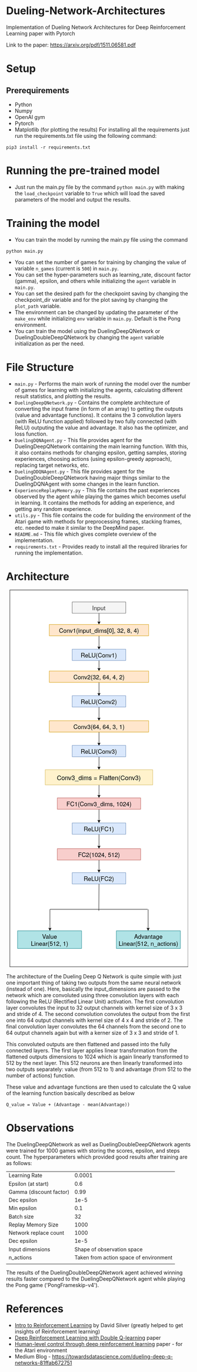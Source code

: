 # Dueling-Network-Architectures
Implementation of Dueling Network Architectures for Deep Reinforcement Learning paper with Pytorch

Link to the paper: https://arxiv.org/pdf/1511.06581.pdf

# Setup
## Prerequirements
- Python 
- Numpy 
- OpenAI gym
- Pytorch
- Matplotlib (for plotting the results)
For installing all the requirements just run the requirements.txt file using the following command:
```
pip3 install -r requirements.txt
```
# Running the pre-trained model
- Just run the main.py file by the command `python main.py` with making the `load_checkpoint` variable to `True` which will load the saved parameters of the model and output the results.

# Training the model
- You can train the model by running the main.py file using the command
 ```
 python main.py
 ```
- You can set the number of games for training by changing the value of variable `n_games` (current is `500`) in `main.py`.
- You can set the hyper-parameters such as learning_rate, discount factor (gamma), epsilon, and others while initializing the `agent` variable in `main.py`.
- You can set the desired path for the checkpoint saving by changing the checkpoint_dir variable and for the plot saving by changing the `plot_path` variable.
- The environment can be changed by updating the parameter of the `make_env` while initializing `env` variable in `main.py`. Default is the Pong environment.
- You can train the model using the DuelingDeepQNetwork or DuelingDoubleDeepQNetwork by changing the `agent` variable initialization as per the need.

# File Structure
- `main.py` - Performs the main work of running the model over the number of games for learning with initializing the agents, calculating different result statistics, and plotting the results.
- `DuelingDeepQNetwork.py` - Contains the complete architecture of converting the input frame (in form of an array) to getting the outputs (value and advantage functions). It contains the 3 convolution layers (with ReLU function applied) followed by two fully connected (with ReLU) outputing the value and advantage. It also has the optimizer, and loss function.
- `DuelingDQNAgent.py` - This file provides agent for the DuelingDeepQNetwork containing the main learning function. With this, it also contains methods for changing epsilon, getting samples, storing experiences, choosing actions (using epsilon-greedy approach), replacing target networks, etc.
- `DuelingDDQNAgent.py` - This file provides agent for the DuelingDoubleDeepQNetwork having major things similar to the DuelingDQNAgent with some changes in the learn function.
- `ExperienceReplayMemory.py` - This file contains the past experiences observed by the agent while playing the games which becomes useful in learning. It contains the methods for adding an experience, and getting any random experience.
- `utils.py` - This file contains the code for building the environment of the Atari game with methods for preprocessing frames, stacking frames, etc. needed to make it similar to the DeepMind paper.
- `README.md` - This file which gives complete overview of the implementation.
- `requirements.txt` - Provides ready to install all the required libraries for running the implementation.

# Architecture
<p align="center"><img src="https://raw.githubusercontent.com/hemilpanchiwala/Dueling-Network-Architectures/master/images/DuelingDQNArchitecture.png" alt="Architecture"/></p>

The architecture of the Dueling Deep Q Network is quite simple with just one important thing of taking two outputs from the same neural network (instead of one). Here, basically the input_dimensions are passed to the network which are convoluted using three convolution layers with each following the ReLU (Rectified Linear Unit) activation. The first convolution layer convolutes the input to 32 output channels with kernel size of 3 x 3 and stride of 4. The second convolution convolutes the output from the first one into 64 output channels with kernel size of 4 x 4 and stride of 2. The final convolution layer convolutes the 64 channels from the second one to 64 output channels again but with a kerner size of 3 x 3 and stride of 1.

This convoluted outputs are then flattened and passed into the fully connected layers. The first layer applies linear transformation from the flattened outputs dimensions to 1024 which is again linearly transformed to 512 by the next layer. This 512 neurons are then linearly transformed into two outputs separately: value (from 512 to 1) and advantage (from 512 to the number of actions) function.

These value and advantage functions are then used to calculate the Q value of the learning function basically described as below
```
Q_value = Value + (Advantage - mean(Advantage))
```
# Observations
The DuelingDeepQNetwork as well as DuelingDoubleDeepQNetwork agents were trained for 1000 games with storing the scores, epsilon, and steps count. The hyperparameters which provided good results after training are as follows:

| | |
|--|--|
|Learning Rate| 0.0001 |
| Epsilon (at start) | 0.6 |
| Gamma (discount factor) | 0.99 |
| Dec epsilon | 1e-5 |
| Min epsilon | 0.1 |
| Batch size | 32 |
| Replay Memory Size | 1000 |
| Network replace count | 1000 |
| Dec epsilon | 1e-5 |
| Input dimensions | Shape of observation space |
| n_actions | Taken from action space of environment |
| | |

The results of the DuelingDoubleDeepQNetwork agent achieved winning results faster compared to the DuelingDeepQNetwork agent while playing the Pong game ('PongFrameskip-v4'). 

# References
- [Intro to Reinforcement Learning](https://www.youtube.com/playlist?list=PLqYmG7hTraZDM-OYHWgPebj2MfCFzFObQ) by David Silver (greatly helped to get insights of Reinforcement learning)
- [Deep Reinforcement Learning with Double Q-learning](https://arxiv.org/pdf/1509.06461.pdf) paper
- [Human-level control through deep reinforcement learning](https://storage.googleapis.com/deepmind-media/dqn/DQNNaturePaper.pdf) paper - for the Atari environment
- Medium Blog - https://towardsdatascience.com/dueling-deep-q-networks-81ffab672751
